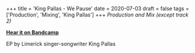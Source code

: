 +++
title = 'King Pallas - We Pause'
date = 2020-07-03
draft = false
tags = ['Production', 'Mixing', 'King Pallas']
+++
_Production and Mix (except track 2)_

[**Hear it on Bandcamp**](https://kingpallas.bandcamp.com/album/we-pause)


EP by Limerick singer-songwriter King Pallas